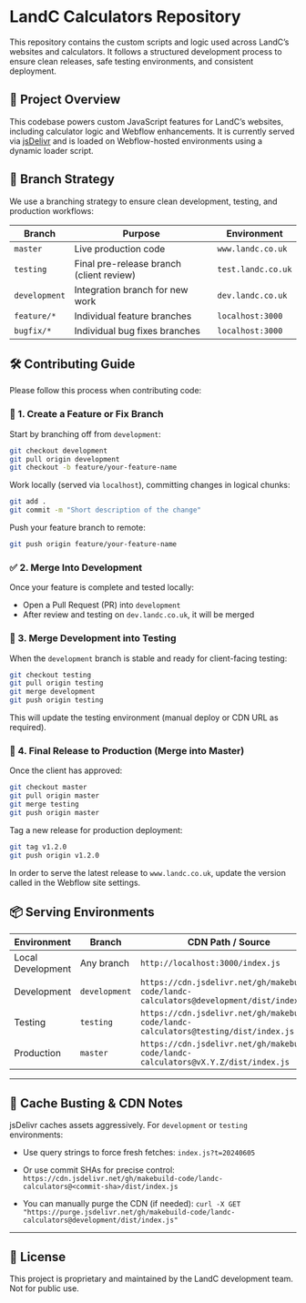 # LandC Calculators Repository

This repository contains the custom scripts and logic used across LandC’s websites and calculators. It follows a structured development process to ensure clean releases, safe testing environments, and consistent deployment.

## 🧱 Project Overview

This codebase powers custom JavaScript features for LandC’s websites, including calculator logic and Webflow enhancements. It is currently served via [jsDelivr](https://www.jsdelivr.com/) and is loaded on Webflow-hosted environments using a dynamic loader script.

## 🚀 Branch Strategy

We use a branching strategy to ensure clean development, testing, and production workflows:

| Branch        | Purpose                                  | Environment        |
| ------------- | ---------------------------------------- | ------------------ |
| `master`      | Live production code                     | `www.landc.co.uk`  |
| `testing`     | Final pre-release branch (client review) | `test.landc.co.uk` |
| `development` | Integration branch for new work          | `dev.landc.co.uk`  |
| `feature/*`   | Individual feature branches              | `localhost:3000`   |
| `bugfix/*`    | Individual bug fixes branches            | `localhost:3000`   |

## 🛠 Contributing Guide

Please follow this process when contributing code:

### 🔀 1. Create a Feature or Fix Branch

Start by branching off from `development`:

```Bash
git checkout development
git pull origin development
git checkout -b feature/your-feature-name
```

Work locally (served via `localhost`), committing changes in logical chunks:

```Bash
git add .
git commit -m "Short description of the change"
```

Push your feature branch to remote:

```Bash
git push origin feature/your-feature-name
```

### ✅ 2. Merge Into Development

Once your feature is complete and tested locally:

- Open a Pull Request (PR) into `development`
- After review and testing on `dev.landc.co.uk`, it will be merged

### 🧪 3. Merge Development into Testing

When the `development` branch is stable and ready for client-facing testing:

```Bash
git checkout testing
git pull origin testing
git merge development
git push origin testing
```

This will update the testing environment (manual deploy or CDN URL as required).

### 🚢 4. Final Release to Production (Merge into Master)

Once the client has approved:

```Bash
git checkout master
git pull origin master
git merge testing
git push origin master
```

Tag a new release for production deployment:

```Bash
git tag v1.2.0
git push origin v1.2.0
```

In order to serve the latest release to `www.landc.co.uk`, update the version called in the Webflow site settings.

## 📦 Serving Environments

| Environment       | Branch        | CDN Path / Source                                                                        |
| ----------------- | ------------- | ---------------------------------------------------------------------------------------- |
| Local Development | Any branch    | `http://localhost:3000/index.js`                                                         |
| Development       | `development` | `https://cdn.jsdelivr.net/gh/makebuild-code/landc-calculators@development/dist/index.js` |
| Testing           | `testing`     | `https://cdn.jsdelivr.net/gh/makebuild-code/landc-calculators@testing/dist/index.js`     |
| Production        | `master`      | `https://cdn.jsdelivr.net/gh/makebuild-code/landc-calculators@vX.Y.Z/dist/index.js`      |

---

## 🔁 Cache Busting & CDN Notes

jsDelivr caches assets aggressively. For `development` or `testing` environments:

- Use query strings to force fresh fetches:
  `index.js?t=20240605`

- Or use commit SHAs for precise control:
  `https://cdn.jsdelivr.net/gh/makebuild-code/landc-calculators@<commit-sha>/dist/index.js`

- You can manually purge the CDN (if needed):
  `curl -X GET "https://purge.jsdelivr.net/gh/makebuild-code/landc-calculators@development/dist/index.js"`

---

## 📄 License

This project is proprietary and maintained by the LandC development team. Not for public use.

```

```
